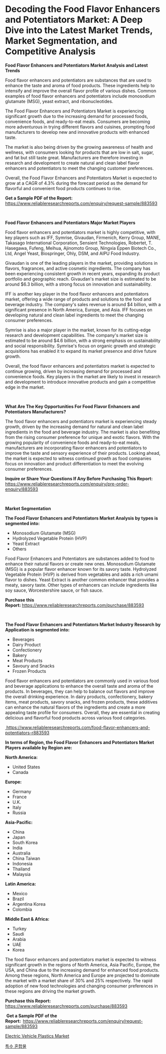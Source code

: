 <p><h1>Decoding the Food Flavor Enhancers and Potentiators Market: A Deep Dive into the Latest Market Trends, Market Segmentation, and Competitive Analysis</h1></p><p><strong>Food Flavor Enhancers and Potentiators Market Analysis and Latest Trends</strong></p>
<p><p>Food flavor enhancers and potentiators are substances that are used to enhance the taste and aroma of food products. These ingredients help to intensify and improve the overall flavor profile of various dishes. Common examples of food flavor enhancers and potentiators include monosodium glutamate (MSG), yeast extract, and ribonucleotides.</p><p>The Food Flavor Enhancers and Potentiators Market is experiencing significant growth due to the increasing demand for processed foods, convenience foods, and ready-to-eat meals. Consumers are becoming more adventurous in trying different flavors and cuisines, prompting food manufacturers to develop new and innovative products with enhanced taste.</p><p>The market is also being driven by the growing awareness of health and wellness, with consumers looking for products that are low in salt, sugar, and fat but still taste great. Manufacturers are therefore investing in research and development to create natural and clean label flavor enhancers and potentiators to meet the changing customer preferences.</p><p>Overall, the Food Flavor Enhancers and Potentiators Market is expected to grow at a CAGR of 4.3% during the forecast period as the demand for flavorful and convenient food products continues to rise.</p></p>
<p><strong>Get a Sample PDF of the Report:&nbsp;</strong> <a href="https://www.reliableresearchreports.com/enquiry/request-sample/883593">https://www.reliableresearchreports.com/enquiry/request-sample/883593</a></p>
<p>&nbsp;</p>
<p><strong>Food Flavor Enhancers and Potentiators Major Market Players</strong></p>
<p><p>Food flavor enhancers and potentiators market is highly competitive, with key players such as IFF, Symrise, Givaudan, Firmenich, Kerry Group, MANE, Takasago International Corporation, Sensient Technologies, Robertet, T. Hasegawa, Fufeng, Meihua, Ajinomoto Group, Ningxia Eppen Biotech Co., Ltd, Angel Yeast, Biospringer, Ohly, DSM, and AIPU Food Industry.</p><p>Givaudan is one of the leading players in the market, providing solutions in flavors, fragrances, and active cosmetic ingredients. The company has been experiencing consistent growth in recent years, expanding its product portfolio and geographic reach. Givaudan's market size is estimated to be around $6.3 billion, with a strong focus on innovation and sustainability.</p><p>IFF is another key player in the food flavor enhancers and potentiators market, offering a wide range of products and solutions to the food and beverage industry. The company's sales revenue is around $4 billion, with a significant presence in North America, Europe, and Asia. IFF focuses on developing natural and clean label ingredients to meet the changing consumer preferences.</p><p>Symrise is also a major player in the market, known for its cutting-edge research and development capabilities. The company's market size is estimated to be around $4.6 billion, with a strong emphasis on sustainability and social responsibility. Symrise's focus on organic growth and strategic acquisitions has enabled it to expand its market presence and drive future growth.</p><p>Overall, the food flavor enhancers and potentiators market is expected to continue growing, driven by increasing demand for processed and convenience foods. Key players in the market are likely to invest in research and development to introduce innovative products and gain a competitive edge in the market.</p></p>
<p>&nbsp;</p>
<p><strong>What Are The Key Opportunities For Food Flavor Enhancers and Potentiators Manufacturers?</strong></p>
<p><p>The food flavor enhancers and potentiators market is experiencing steady growth, driven by the increasing demand for natural and clean label ingredients in the food and beverage industry. The market is also benefiting from the rising consumer preference for unique and exotic flavors. With the growing popularity of convenience foods and ready-to-eat meals, manufacturers are incorporating flavor enhancers and potentiators to improve the taste and sensory experience of their products. Looking ahead, the market is expected to witness continued growth as food companies focus on innovation and product differentiation to meet the evolving consumer preferences.</p></p>
<p><strong>Inquire or Share Your Questions If Any Before Purchasing This Report:</strong> <a href="https://www.reliableresearchreports.com/enquiry/pre-order-enquiry/883593">https://www.reliableresearchreports.com/enquiry/pre-order-enquiry/883593</a></p>
<p>&nbsp;</p>
<p><strong>Market Segmentation</strong></p>
<p><strong>The Food Flavor Enhancers and Potentiators Market Analysis by types is segmented into:</strong></p>
<p><ul><li>Monosodium Glutamate (MSG)</li><li>Hydrolyzed Vegetable Protein (HVP)</li><li>Yeast Extract</li><li>Others</li></ul></p>
<p><p>Food Flavor Enhancers and Potentiators are substances added to food to enhance their natural flavors or create new ones. Monosodium Glutamate (MSG) is a popular flavor enhancer known for its savory taste. Hydrolyzed Vegetable Protein (HVP) is derived from vegetables and adds a rich umami flavor to dishes. Yeast Extract is another common enhancer that provides a meaty, savory taste. Other types of enhancers can include ingredients like soy sauce, Worcestershire sauce, or fish sauce.</p></p>
<p><strong>Purchase this Report:&nbsp;</strong><a href="https://www.reliableresearchreports.com/purchase/883593">https://www.reliableresearchreports.com/purchase/883593</a></p>
<p>&nbsp;</p>
<p><strong>The Food Flavor Enhancers and Potentiators Market Industry Research by Application is segmented into:</strong></p>
<p><ul><li>Beverages</li><li>Dairy Product</li><li>Confectionery</li><li>Bakery</li><li>Meat Products</li><li>Savoury and Snacks</li><li>Frozen Products</li></ul></p>
<p><p>Food flavor enhancers and potentiators are commonly used in various food and beverage applications to enhance the overall taste and aroma of the products. In beverages, they can help to balance out flavors and improve the overall drinking experience. In dairy products, confectionery, bakery items, meat products, savory snacks, and frozen products, these additives can enhance the natural flavors of the ingredients and create a more appealing taste profile for consumers. Overall, they are essential in creating delicious and flavorful food products across various food categories.</p></p>
<p><a href="https://www.reliableresearchreports.com/food-flavor-enhancers-and-potentiators-r883593">&nbsp;https://www.reliableresearchreports.com/food-flavor-enhancers-and-potentiators-r883593</a></p>
<p><strong>In terms of Region, the Food Flavor Enhancers and Potentiators Market Players available by Region are:</strong></p>
<p>
    <p> <strong> North America: </strong>
        <ul>
            <li>United States</li>
            <li>Canada</li>
        </ul>
        </p> 
    <p> <strong> Europe: </strong>
        <ul>
            <li>Germany</li>
            <li>France</li>
            <li>U.K.</li>
            <li>Italy</li>
            <li>Russia</li>
        </ul>
        </p> 
    <p> <strong> Asia-Pacific: </strong>
        <ul>
            <li>China</li>
            <li>Japan</li>
            <li>South Korea</li>
            <li>India</li>
            <li>Australia</li>
            <li>China Taiwan</li>
            <li>Indonesia</li>
            <li>Thailand</li>
            <li>Malaysia</li>
        </ul>
        </p> 
    <p> <strong> Latin America: </strong>
        <ul>
            <li>Mexico</li>
            <li>Brazil</li>
            <li>Argentina Korea</li>
            <li>Colombia</li>
        </ul>
        </p> 
    <p> <strong> Middle East & Africa: </strong>
        <ul>
            <li>Turkey</li>
            <li>Saudi</li>
            <li>Arabia</li>
            <li>UAE</li>
            <li>Korea</li>
        </ul>
    </p>
    </p>
<p><p>The food flavor enhancers and potentiators market is expected to witness significant growth in the regions of North America, Asia Pacific, Europe, the USA, and China due to the increasing demand for enhanced food products. Among these regions, North America and Europe are projected to dominate the market with a market share of 30% and 25% respectively. The rapid adoption of new food technologies and changing consumer preferences in these regions are driving the market growth.</p></p>
<p><strong>Purchase this Report: </strong><a href="https://www.reliableresearchreports.com/purchase/883593">https://www.reliableresearchreports.com/purchase/883593</a></p>
<p>&nbsp;<strong>Get a Sample PDF of the Report:&nbsp;&nbsp;</strong><a href="https://www.reliableresearchreports.com/enquiry/request-sample/883593">https://www.reliableresearchreports.com/enquiry/request-sample/883593</a></p>
<p><strong></strong></p>
<p><p><a href="https://full-wildebeest-80b.notion.site/Electric-Vehicle-Plastics-Market-Size-Global-Industry-Overview-Market-Segmentation-and-Forecast-2-054711968f4049a5916908e785825c43">Electric Vehicle Plastics Market</a></p><p><a href="https://medium.com/@hugofirst44/%EC%A0%84%EB%AC%B8-%EC%B2%A8%EA%B0%80%EC%A0%9C-%EC%8B%9C%EC%9E%A5-%EC%A0%84%EB%A7%9D-%EC%82%B0%EC%97%85-%EA%B0%9C%EC%9A%94-%EB%B0%8F-%EC%98%88%EC%B8%A1-2024%EB%85%84%EB%B6%80%ED%84%B0-2031%EB%85%84-f0937da5b913">특수 혼합물</a></p></p>